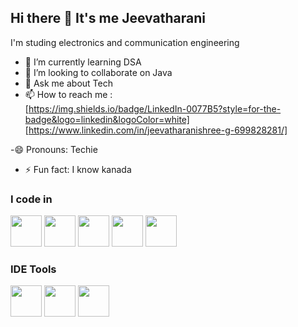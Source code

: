 ## Hi there 👋 It's me Jeevatharani

 I'm studing electronics and communication engineering
- 🌱 I’m currently learning DSA
- 👯 I’m looking to collaborate on Java 
- 💬 Ask me about Tech
- 📫 How to reach me :
  <br/> [https://img.shields.io/badge/LinkedIn-0077B5?style=for-the-badge&logo=linkedin&logoColor=white]  [https://www.linkedin.com/in/jeevatharanishree-g-699828281/]
  
-😄 Pronouns: Techie
- ⚡ Fun fact: I know kanada

### I code in
<img height="50" width="50" src="https://img.icons8.com/color/48/000000/c-programming.png" /> <img height="50" width="50" src="https://img.icons8.com/color/48/000000/c-plus-plus-logo.png" /> <img height="50" width="50" src="https://img.icons8.com/color/48/000000/java-coffee-cup-logo.png" /> <img height="50" width="50" src="https://img.icons8.com/color/48/000000/html-5.png" /> <img height="50" width="50" src="https://img.icons8.com/color/48/000000/css3.png" /> 

### IDE Tools
<img height="50" width="50" src="https://img.icons8.com/color/48/000000/visual-studio-code-2019.png"/> <img height="50" width="50" src="https://img.icons8.com/color/50/000000/git.png"/>  <img height="50" src="https://img.icons8.com/officel/480/null/java-eclipse.png"/>   

